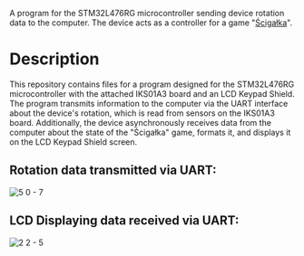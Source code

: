 A program for the STM32L476RG microcontroller sending device rotation data to the computer. The device acts as a controller for a game "[Ścigałka](https://github.com/Triadziuch/Scigalka)".

# Description
This repository contains files for a program designed for the STM32L476RG microcontroller with the attached IKS01A3 board and an LCD Keypad Shield. The program transmits information to the computer via the UART interface about the device's rotation, which is read from sensors on the IKS01A3 board. Additionally, the device asynchronously receives data from the computer about the state of the "Ścigałka" game, formats it, and displays it on the LCD Keypad Shield screen.

## Rotation data transmitted via UART:
![5 0 - 7](https://github.com/Triadziuch/STM32-Project-files/assets/75269577/2d5413a4-7a7d-4dac-bcdd-5f28fad6ad73)


## LCD Displaying data received via UART:
![2 2 - 5](https://github.com/Triadziuch/STM32-Project-files/assets/75269577/e8a522a3-cdae-4906-bf52-13842347878b)
